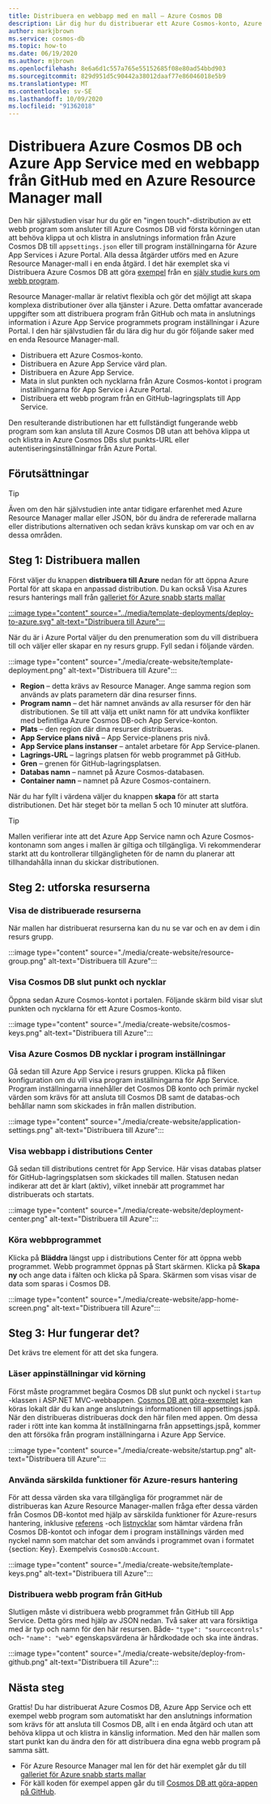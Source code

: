 ```yaml
---
title: Distribuera en webbapp med en mall – Azure Cosmos DB
description: Lär dig hur du distribuerar ett Azure Cosmos-konto, Azure App Service Web Apps och ett exempel webb program med en Azure Resource Manager-mall.
author: markjbrown
ms.service: cosmos-db
ms.topic: how-to
ms.date: 06/19/2020
ms.author: mjbrown
ms.openlocfilehash: 8e6a6d1c557a765e55152685f08e80ad54bbd903
ms.sourcegitcommit: 829d951d5c90442a38012daaf77e86046018e5b9
ms.translationtype: MT
ms.contentlocale: sv-SE
ms.lasthandoff: 10/09/2020
ms.locfileid: "91362018"
---
```

# <a name="deploy-azure-cosmos-db-and-azure-app-service-with-a-web-app-from-github-using-an-azure-resource-manager-template"></a>Distribuera Azure Cosmos DB och Azure App Service med en webbapp från GitHub med en Azure Resource Manager mall

Den här självstudien visar hur du gör en "ingen touch"-distribution av ett webb program som ansluter till Azure Cosmos DB vid första körningen utan att behöva klippa ut och klistra in anslutnings information från Azure Cosmos DB till `appsettings.json` eller till program inställningarna för Azure App Services i Azure Portal. Alla dessa åtgärder utförs med en Azure Resource Manager-mall i en enda åtgärd. I det här exemplet ska vi Distribuera Azure Cosmos DB att göra [exempel](https://github.com/Azure-Samples/cosmos-dotnet-core-todo-app) från en [själv studie kurs om webb program](sql-api-dotnet-application.md).

Resource Manager-mallar är relativt flexibla och gör det möjligt att skapa komplexa distributioner över alla tjänster i Azure. Detta omfattar avancerade uppgifter som att distribuera program från GitHub och mata in anslutnings information i Azure App Service programmets program inställningar i Azure Portal. I den här självstudien får du lära dig hur du gör följande saker med en enda Resource Manager-mall.

* Distribuera ett Azure Cosmos-konto.
* Distribuera en Azure App Service värd plan.
* Distribuera en Azure App Service.
* Mata in slut punkten och nycklarna från Azure Cosmos-kontot i program inställningarna för App Service i Azure Portal.
* Distribuera ett webb program från en GitHub-lagringsplats till App Service.

Den resulterande distributionen har ett fullständigt fungerande webb program som kan ansluta till Azure Cosmos DB utan att behöva klippa ut och klistra in Azure Cosmos DBs slut punkts-URL eller autentiseringsinställningar från Azure Portal.

## <a name="prerequisites"></a>Förutsättningar

> [!TIP]
> Även om den här självstudien inte antar tidigare erfarenhet med Azure Resource Manager mallar eller JSON, bör du ändra de refererade mallarna eller distributions alternativen och sedan krävs kunskap om var och en av dessa områden.

## <a name="step-1-deploy-the-template"></a>Steg 1: Distribuera mallen

Först väljer du knappen **distribuera till Azure** nedan för att öppna Azure Portal för att skapa en anpassad distribution. Du kan också Visa Azures resurs hanterings mall från [galleriet för Azure snabb starts mallar](https://github.com/Azure/azure-quickstart-templates/tree/master/101-cosmosdb-webapp)

[:::image type="content" source="../media/template-deployments/deploy-to-azure.svg" alt-text="Distribuera till Azure":::](https://portal.azure.com/#create/Microsoft.Template/uri/https%3A%2F%2Fraw.githubusercontent.com%2FAzure%2Fazure-quickstart-templates%2Fmaster%2F101-cosmosdb-webapp%2Fazuredeploy.json)

När du är i Azure Portal väljer du den prenumeration som du vill distribuera till och väljer eller skapar en ny resurs grupp. Fyll sedan i följande värden.

:::image type="content" source="./media/create-website/template-deployment.png" alt-text="Distribuera till Azure":::

* **Region** – detta krävs av Resource Manager. Ange samma region som används av plats parametern där dina resurser finns.
* **Program namn** – det här namnet används av alla resurser för den här distributionen. Se till att välja ett unikt namn för att undvika konflikter med befintliga Azure Cosmos DB-och App Service-konton.
* **Plats** – den region där dina resurser distribueras.
* **App Service plans nivå** – App Service-planens pris nivå.
* **App Service plans instanser** – antalet arbetare för App Service-planen.
* **Lagrings-URL** – lagrings platsen för webb programmet på GitHub.
* **Gren** – grenen för GitHub-lagringsplatsen.
* **Databas namn** – namnet på Azure Cosmos-databasen.
* **Container namn** – namnet på Azure Cosmos-containern.

När du har fyllt i värdena väljer du knappen **skapa** för att starta distributionen. Det här steget bör ta mellan 5 och 10 minuter att slutföra.

> [!TIP]
> Mallen verifierar inte att det Azure App Service namn och Azure Cosmos-kontonamn som anges i mallen är giltiga och tillgängliga. Vi rekommenderar starkt att du kontrollerar tillgängligheten för de namn du planerar att tillhandahålla innan du skickar distributionen.


## <a name="step-2-explore-the-resources"></a>Steg 2: utforska resurserna

### <a name="view-the-deployed-resources"></a>Visa de distribuerade resurserna

När mallen har distribuerat resurserna kan du nu se var och en av dem i din resurs grupp.

:::image type="content" source="./media/create-website/resource-group.png" alt-text="Distribuera till Azure":::

### <a name="view-cosmos-db-endpoint-and-keys"></a>Visa Cosmos DB slut punkt och nycklar

Öppna sedan Azure Cosmos-kontot i portalen. Följande skärm bild visar slut punkten och nycklarna för ett Azure Cosmos-konto.

:::image type="content" source="./media/create-website/cosmos-keys.png" alt-text="Distribuera till Azure":::

### <a name="view-the-azure-cosmos-db-keys-in-application-settings"></a>Visa Azure Cosmos DB nycklar i program inställningar

Gå sedan till Azure App Service i resurs gruppen. Klicka på fliken konfiguration om du vill visa program inställningarna för App Service. Program inställningarna innehåller det Cosmos DB konto och primär nyckel värden som krävs för att ansluta till Cosmos DB samt de databas-och behållar namn som skickades in från mallen distribution.

:::image type="content" source="./media/create-website/application-settings.png" alt-text="Distribuera till Azure":::

### <a name="view-web-app-in-deployment-center"></a>Visa webbapp i distributions Center

Gå sedan till distributions centret för App Service. Här visas databas platser för GitHub-lagringsplatsen som skickades till mallen. Statusen nedan indikerar att det är klart (aktiv), vilket innebär att programmet har distribuerats och startats.

:::image type="content" source="./media/create-website/deployment-center.png" alt-text="Distribuera till Azure":::

### <a name="run-the-web-application"></a>Köra webbprogrammet

Klicka på **Bläddra** längst upp i distributions Center för att öppna webb programmet. Webb programmet öppnas på Start skärmen. Klicka på **Skapa ny** och ange data i fälten och klicka på Spara. Skärmen som visas visar de data som sparas i Cosmos DB.

:::image type="content" source="./media/create-website/app-home-screen.png" alt-text="Distribuera till Azure":::

## <a name="step-3-how-does-it-work"></a>Steg 3: Hur fungerar det?

Det krävs tre element för att det ska fungera.

### <a name="reading-app-settings-at-runtime"></a>Läser appinställningar vid körning

Först måste programmet begära Cosmos DB slut punkt och nyckel i `Startup` -klassen i ASP.NET MVC-webbappen. [Cosmos DB att göra-exemplet](https://github.com/Azure-Samples/cosmos-dotnet-core-todo-app) kan köras lokalt där du kan ange anslutnings informationen till appsettings.jspå. När den distribueras distribueras dock den här filen med appen. Om dessa rader i rött inte kan komma åt inställningarna från appsettings.jspå, kommer den att försöka från program inställningarna i Azure App Service.

:::image type="content" source="./media/create-website/startup.png" alt-text="Distribuera till Azure":::

### <a name="using-special-azure-resource-management-functions"></a>Använda särskilda funktioner för Azure-resurs hantering

För att dessa värden ska vara tillgängliga för programmet när de distribueras kan Azure Resource Manager-mallen fråga efter dessa värden från Cosmos DB-kontot med hjälp av särskilda funktioner för Azure-resurs hantering, inklusive [referens](../azure-resource-manager/templates/template-functions-resource.md#reference) -och [listnycklar](../azure-resource-manager/templates/template-functions-resource.md#listkeys) som hämtar värdena från Cosmos DB-kontot och infogar dem i program inställnings värden med nyckel namn som matchar det som används i programmet ovan i formatet {section: Key}. Exempelvis `CosmosDb:Account`.

:::image type="content" source="./media/create-website/template-keys.png" alt-text="Distribuera till Azure":::

### <a name="deploying-web-apps-from-github"></a>Distribuera webb program från GitHub

Slutligen måste vi distribuera webb programmet från GitHub till App Service. Detta görs med hjälp av JSON nedan. Två saker att vara försiktiga med är typ och namn för den här resursen. Både- `"type": "sourcecontrols"` och- `"name": "web"` egenskapsvärdena är hårdkodade och ska inte ändras.

:::image type="content" source="./media/create-website/deploy-from-github.png" alt-text="Distribuera till Azure":::

## <a name="next-steps"></a>Nästa steg

Grattis! Du har distribuerat Azure Cosmos DB, Azure App Service och ett exempel webb program som automatiskt har den anslutnings information som krävs för att ansluta till Cosmos DB, allt i en enda åtgärd och utan att behöva klippa ut och klistra in känslig information. Med den här mallen som start punkt kan du ändra den för att distribuera dina egna webb program på samma sätt.

* För Azure Resource Manager mal len för det här exemplet går du till [galleriet för Azure snabb starts mallar](https://github.com/Azure/azure-quickstart-templates/tree/master/101-cosmosdb-webapp)
* För käll koden för exempel appen går du till [Cosmos DB att göra-appen på GitHub](https://github.com/Azure-Samples/cosmos-dotnet-core-todo-app).
